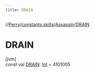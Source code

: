 ```yaml
---
title: DRAIN
---
```

//[Perry](../../../index.html)/[constants.skills](../index.html)/[Assassin](index.html)/[DRAIN](-d-r-a-i-n.html)



# DRAIN



[jvm]\
const val [DRAIN](-d-r-a-i-n.html): [Int](https://kotlinlang.org/api/latest/jvm/stdlib/kotlin/-int/index.html) = 4101005




